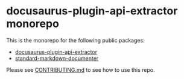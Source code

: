# docusaurus-plugin-api-extractor monorepo

This is the monorepo for the following public packages:

- [docusaurus-plugin-api-extractor](https://github.com/gabrielcsapo/docusaurus-plugin-api-extractor/tree/main/plugin/docusaurus-plugin-api-extractor)
- [standard-markdown-documenter](https://github.com/gabrielcsapo/docusaurus-plugin-api-extractor/tree/main/plugin/standard-markdown-documenter)

Please see [CONTRIBUTING.md](./CONTRIBUTING.md) to see how to use this repo.